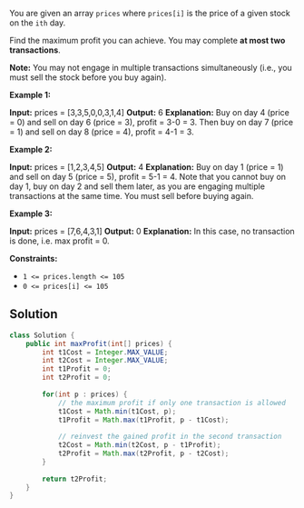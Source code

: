 
You are given an array `prices` where `prices[i]` is the price of a given stock on the `ith` day.

Find the maximum profit you can achieve. You may complete **at most two transactions**.

**Note:** You may not engage in multiple transactions simultaneously (i.e., you must sell the stock before you buy again).

**Example 1:**

**Input:** prices = [3,3,5,0,0,3,1,4]
**Output:** 6
**Explanation:** Buy on day 4 (price = 0) and sell on day 6 (price = 3), profit = 3-0 = 3.
Then buy on day 7 (price = 1) and sell on day 8 (price = 4), profit = 4-1 = 3.

**Example 2:**

**Input:** prices = [1,2,3,4,5]
**Output:** 4
**Explanation:** Buy on day 1 (price = 1) and sell on day 5 (price = 5), profit = 5-1 = 4.
Note that you cannot buy on day 1, buy on day 2 and sell them later, as you are engaging multiple transactions at the same time. You must sell before buying again.

**Example 3:**

**Input:** prices = [7,6,4,3,1]
**Output:** 0
**Explanation:** In this case, no transaction is done, i.e. max profit = 0.

**Constraints:**

- `1 <= prices.length <= 105`
- `0 <= prices[i] <= 105`


## Solution

```java
class Solution {
    public int maxProfit(int[] prices) {
        int t1Cost = Integer.MAX_VALUE;
        int t2Cost = Integer.MAX_VALUE;
        int t1Profit = 0;
        int t2Profit = 0;
        
        for(int p : prices) {
            // the maximum profit if only one transaction is allowed
            t1Cost = Math.min(t1Cost, p);
            t1Profit = Math.max(t1Profit, p - t1Cost);
            
            // reinvest the gained profit in the second transaction
            t2Cost = Math.min(t2Cost, p - t1Profit);
            t2Profit = Math.max(t2Profit, p - t2Cost);
        }
        
        return t2Profit;
    }
}
```